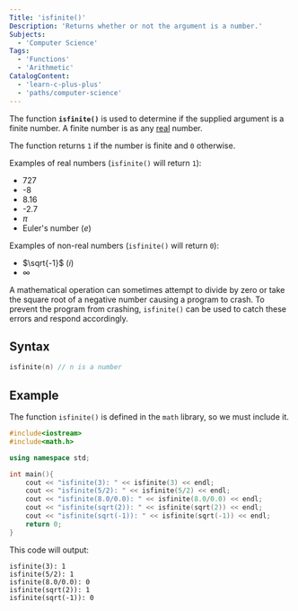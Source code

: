 ```yaml
---
Title: 'isfinite()'
Description: 'Returns whether or not the argument is a number.'
Subjects:
  - 'Computer Science'
Tags:
  - 'Functions'
  - 'Arithmetic'
CatalogContent:
  - 'learn-c-plus-plus'
  - 'paths/computer-science'
---
```


The function **`isfinite()`** is used to determine if the supplied argument is a finite number. A finite number is as any [real](https://en.wikipedia.org/wiki/Real_number]) number.

The function returns `1` if the number is finite and `0` otherwise.

Examples of real numbers (`isfinite()` will return `1`):

- 727
- -8
- 8.16
- -2.7
- $\pi$
- Euler's number (_e_)

Examples of non-real numbers (`isfinite()` will return `0`):

- $\sqrt{-1}$ (_i_)
- $\infty$

A mathematical operation can sometimes attempt to divide by zero or take the square root of a negative number causing a program to crash. To prevent the program from crashing, `isfinite()` can be used to catch these errors and respond accordingly.

## Syntax

```cpp
isfinite(n) // n is a number
```

## Example

The function `isfinite()` is defined in the `math` library, so we must include it.

```cpp
#include<iostream>
#include<math.h>

using namespace std;

int main(){
    cout << "isfinite(3): " << isfinite(3) << endl;
    cout << "isfinite(5/2): " << isfinite(5/2) << endl;
    cout << "isfinite(8.0/0.0): " << isfinite(8.0/0.0) << endl;
    cout << "isfinite(sqrt(2)): " << isfinite(sqrt(2)) << endl;
    cout << "isfinite(sqrt(-1)): " << isfinite(sqrt(-1)) << endl;
    return 0;
}
```

This code will output:

```pseudo
isfinite(3): 1
isfinite(5/2): 1
isfinite(8.0/0.0): 0
isfinite(sqrt(2)): 1
isfinite(sqrt(-1)): 0
```
